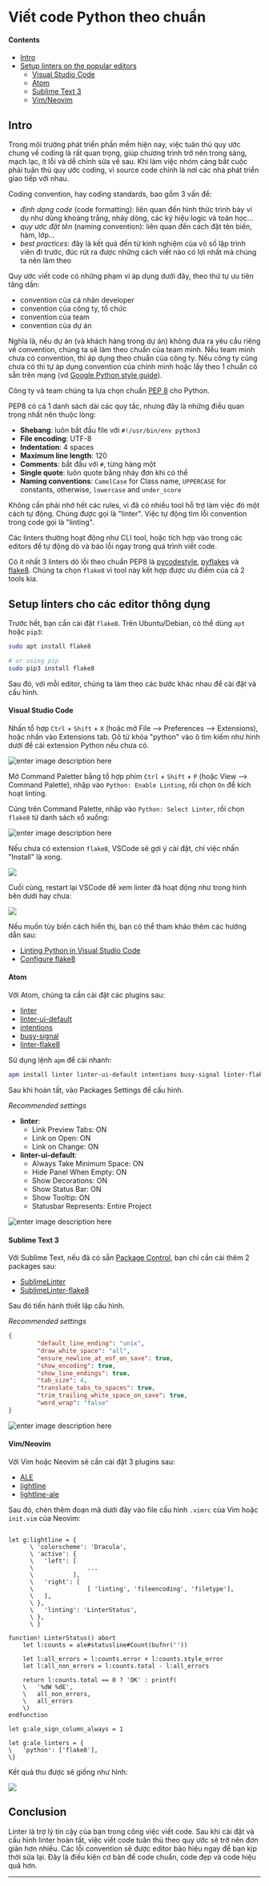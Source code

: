 
Viết code Python theo chuẩn
===================

#### Contents
- [Intro](#intro)
- [Setup linters on the popular editors](#setup-linters-on-the-popular-editors)
  - [Visual Studio Code](#visual-studio-code)
  - [Atom](#atom)
  - [Sublime Text 3](#sublime-text-3)
  - [Vim/Neovim](#vimneovim)


## Intro

Trong môi trường phát triển phần mềm hiện nay, việc tuân thủ quy ước chung về coding là rất quan trọng, giúp chương trình trở nên trong sáng, mạch lạc, ít lỗi và dễ chỉnh sửa về sau. Khi làm việc nhóm càng bắt cuộc phải tuân thủ quy ước coding, vì source code chính là nơi các nhà phát triển giao tiếp với nhau.

 Coding convention, hay coding standards, bao gồm 3 vấn đề: 

- *định dạng code* (code formatting): liên quan đến hình thức trình bày ví dụ như dùng khoảng trắng, nhảy dòng, các ký hiệu logic và toán học...
- *quy ước đặt tên* (naming convention): liên quan đến cách đặt tên biến, hàm, lớp...
- *best practices*: đây là kết quả đến từ kinh nghiệm của vô số lập trình viên đi trước, đúc rút ra được những cách viết nào có lợi nhất mà chúng ta nên làm theo

Quy ước viết code có những phạm vi áp dụng dưới đây, theo thứ tự ưu tiên tăng dần:

- convention của cá nhân developer
- convention của công ty, tổ chức
- convention của team
- convention của dự án

Nghĩa là, nếu dự án (và khách hàng trong dự án) không đưa ra yêu cầu riêng về convention, chúng ta sẽ làm theo chuẩn của team mình. Nếu team mình chưa có convention, thì áp dụng theo chuẩn của công ty. Nếu công ty cũng chưa có thì tự áp dụng convention của chính mình hoặc lấy theo 1 chuẩn có sẵn trên mạng (vd [Google Python style guide](https://google.github.io/styleguide/pyguide.html)).

Công ty và team chúng ta lựa chọn chuẩn [PEP 8](https://www.python.org/dev/peps/pep-0008/) cho Python.  

PEP8 có cả 1 danh sách dài các quy tắc, nhưng đây là những điều quan trọng nhất nên thuộc lòng:

- **Shebang**: luôn bắt đầu file với `#!/usr/bin/env python3`
- **File encoding**: UTF-8
- **Indentation**: 4 spaces
- **Maximum line length**: 120
- **Comments**: bắt đầu với `#`, từng hàng một
- **Single quote**: luôn quote bằng nháy đơn khi có thể
-  **Naming conventions**: `CamelCase` for Class name, `UPPERCASE` for constants, otherwise, `lowercase` and `under_score`

Không cần phải nhớ hết các rules, vì đã có nhiều tool hỗ trợ làm việc đó một cách tự động. Chúng được gọi là "linter". Việc tự động tìm lỗi convention trong code gọi là "linting".

Các linters thường hoạt động như CLI tool, hoặc tích hợp vào trong các editors để tự động dò và báo lỗi ngay trong quá trình viết code.

Có ít nhất 3 linters dò lỗi theo chuẩn PEP8 là [pycodestyle]([https://pypi.org/project/pycodestyle/](https://pypi.org/project/pycodestyle/)), [pyflakes]([https://pypi.org/project/pyflakes/](https://pypi.org/project/pyflakes/)) và [flake8](https://pypi.org/project/flake8/). Chúng ta chọn `flake8` vì tool này kết hợp được ưu điểm của cả 2 tools kia.


## Setup linters cho các editor thông dụng

Trước hết, bạn cần cài đặt `flake8`. Trên Ubuntu/Debian, có thể dùng `apt` hoặc `pip3`:

```bash
sudo apt install flake8

# or using pip
sudo pip3 install flake8
```

Sau đó, với mỗi editor, chúng ta làm theo các bước khác nhau để cài đặt và cấu hình.

####  Visual Studio Code

Nhấn tổ hợp `Ctrl` + `Shift` + `X` (hoặc mở  File --> Preferences --> Extensions), hoặc nhấn vào Extensions tab. Gõ từ khóa "python" vào ô tìm kiếm như hình dưới để cài extension Python nếu chưa có.

![enter image description here](https://i.imgur.com/1KBcYiG.png)

Mở Command Paletter bằng tổ hợp phím `Ctrl` + `Shift` + `P` (hoặc View --> Command Palette), nhập vào `Python: Enable Linting`, rồi chọn `On` để kích hoạt linting.

Cũng trên Command Palette, nhập vào `Python: Select Linter`, rồi chọn `flake8` từ danh sách xổ xuống:

![enter image description here](https://i.imgur.com/5qCocsc.png)


Nếu chưa có extension `flake8`, VSCode sẽ gợi ý cài đặt, chỉ việc nhấn "Install" là xong.

![](https://i.imgur.com/mA7Vrfl.png)

Cuối cùng, restart lại VSCode để xem linter đã hoạt động như trong hình bên dưới hay chưa:

![](https://i.imgur.com/i7aO0e0.png)

Nếu muốn tùy biến cách hiển thị, bạn có thể tham khảo thêm các hướng dẫn sau:

- [Linting Python in Visual Studio Code](https://code.visualstudio.com/docs/python/linting)
- [Configure flake8](https://code.visualstudio.com/docs/python/settings-reference#_flake8)


####  Atom

Với Atom, chúng ta cần cài đặt các plugins sau:

- [linter](https://github.com/steelbrain/linter)
- [linter-ui-default](https://github.com/steelbrain/linter-ui-default)
- [intentions](https://github.com/steelbrain/intentions)
- [busy-signal](https://github.com/steelbrain/busy-signal)
- [linter-flake8](https://github.com/AtomLinter/linter-flake8)

Sử dụng lệnh `apm` để cài nhanh:

```bash
apm install linter linter-ui-default intentions busy-signal linter-flake8
```

Sau khi hoàn tất, vào Packages Settings để cấu hình.

*Recommended settings*

- **linter**:
   - Link Preview Tabs: ON
   - Link on Open: ON
   - Link on Change: ON
 - **linter-ui-default**:
   - Always Take Minimum Space: ON
   - Hide Panel When Empty: ON
   - Show Decorations: ON
   - Show Status Bar: ON
   - Show Tooltip: ON
   - Statusbar Represents: Entire Project

![enter image description here](https://i.imgur.com/irUfWlW.png)

####  Sublime Text 3

Với Sublime Text, nếu đã có sẵn [Package Control](https://packagecontrol.io), bạn chỉ cần cài thêm 2 packages  sau:

- [SublimeLinter](https://github.com/SublimeLinter/SublimeLinter)
- [SublimeLinter-flake8](https://github.com/SublimeLinter/SublimeLinter-flake8)

Sau đó tiến hành thiết lập cấu hình.

*Recommended settings*

```json
{
        "default_line_ending": "unix",
        "draw_white_space": "all",
        "ensure_newline_at_eof_on_save": true,
        "show_encoding": true,
        "show_line_endings": true,
        "tab_size": 4,
        "translate_tabs_to_spaces": true,
        "trim_trailing_white_space_on_save": true,
        "word_wrap": "false"
}
```

![enter image description here](https://i.imgur.com/ZWyY75g.png)



#### Vim/Neovim

Với Vim hoặc Neovim sẽ cần cài đặt 3 plugins sau:

- [ALE](https://github.com/w0rp/ale)
- [lightline](https://github.com/itchyny/lightline.vim)
- [lightline-ale](https://github.com/maximbaz/lightline-ale)

Sau đó, chèn thêm đoạn mã dưới đây vào file cấu hình `.vimrc` của Vim hoặc `init.vim` của Neovim:

```vim

let g:lightline = {
      \ 'colorscheme': 'Dracula',
      \ 'active': {
      \   'left': [
      \               ...
      \           ],
      \   'right': [
      \               [ 'linting', 'fileencoding', 'filetype'],
      \   ],
      \ },
      \   'linting': 'LinterStatus',
      \ },
      \ }

function! LinterStatus() abort
    let l:counts = ale#statusline#Count(bufnr(''))

    let l:all_errors = l:counts.error + l:counts.style_error
    let l:all_non_errors = l:counts.total - l:all_errors

    return l:counts.total == 0 ? 'OK' : printf(
    \   '%dW %dE',
    \   all_non_errors,
    \   all_errors
    \)
endfunction

let g:ale_sign_column_always = 1

let g:ale_linters = {
\   'python': ['flake8'],
\}

```

Kết quả thu được sẽ giống như hình:

![](https://i.imgur.com/lTUAKyF.png)


## Conclusion

Linter là trợ lý tin cậy của bạn trong công việc viết code. Sau khi cài đặt và cấu hình linter hoàn tất, việc viết code tuân thủ theo quy ước sẽ trở nên đơn giản hơn nhiều. Các lỗi convention sẽ được editor báo hiệu ngay để bạn kịp thời sửa lại. Đây là điều kiện cơ bản để code chuẩn, code đẹp và code hiệu quả hơn.

___________________
